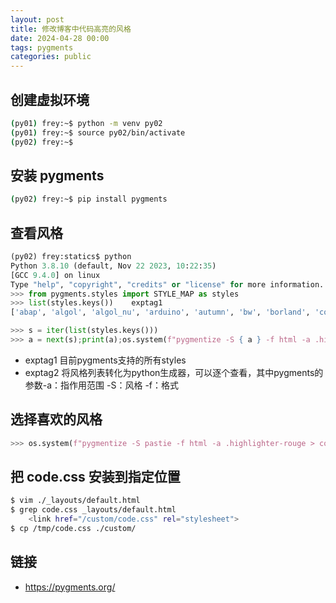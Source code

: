 ```yaml
---
layout: post
title: 修改博客中代码高亮的风格
date: 2024-04-28 00:00
tags: pygments
categories: public
---
```


## 创建虚拟环境

```bash
(py01) frey:~$ python -m venv py02
(py01) frey:~$ source py02/bin/activate
(py02) frey:~$
```

## 安装 pygments

```bash
(py02) frey:~$ pip install pygments
```

## 查看风格

```python
(py02) frey:statics$ python
Python 3.8.10 (default, Nov 22 2023, 10:22:35)
[GCC 9.4.0] on linux
Type "help", "copyright", "credits" or "license" for more information.
>>> from pygments.styles import STYLE_MAP as styles
>>> list(styles.keys())    exptag1
['abap', 'algol', 'algol_nu', 'arduino', 'autumn', 'bw', 'borland', 'colorful', 'default', 'dracula', 'emacs', 'friendly_grayscale', 'friendly', 'fruity', 'github-dark', 'gruvbox-dark', 'gruvbox-light', 'igor', 'inkpot', 'lightbulb', 'lilypond', 'lovelace', 'manni', 'material', 'monokai', 'murphy', 'native', 'nord-darker', 'nord', 'one-dark', 'paraiso-dark', 'paraiso-light', 'pastie', 'perldoc', 'rainbow_dash', 'rrt', 'sas', 'solarized-dark', 'solarized-light', 'staroffice', 'stata-dark', 'stata-light', 'tango', 'trac', 'vim', 'vs', 'xcode', 'zenburn']

>>> s = iter(list(styles.keys()))
>>> a = next(s);print(a);os.system(f"pygmentize -S { a } -f html -a .highlighter-rouge > code.css")   exptag2
```

- exptag1 目前pygments支持的所有styles
- exptag2 将风格列表转化为python生成器，可以逐个查看，其中pygments的参数-a：指作用范围 -S：风格 -f：格式

## 选择喜欢的风格

```python
>>> os.system(f"pygmentize -S pastie -f html -a .highlighter-rouge > code.css")
```

## 把 code.css 安装到指定位置

```bash
$ vim ./_layouts/default.html
$ grep code.css _layouts/default.html
    <link href="/custom/code.css" rel="stylesheet">
$ cp /tmp/code.css ./custom/
```

## 链接

- https://pygments.org/
